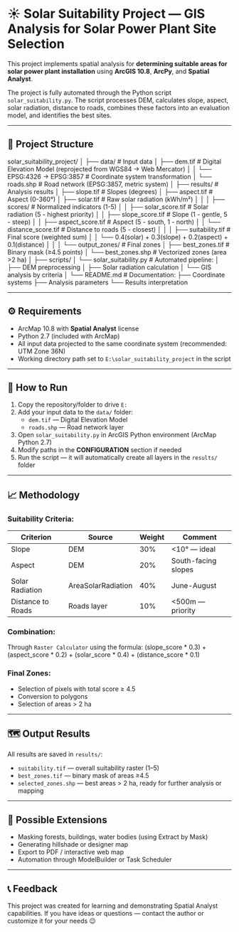 # ☀️ Solar Suitability Project — GIS Analysis for Solar Power Plant Site Selection

This project implements spatial analysis for **determining suitable areas for solar power plant installation** using **ArcGIS 10.8**, **ArcPy**, and **Spatial Analyst**.

The project is fully automated through the Python script `solar_suitability.py`. The script processes DEM, calculates slope, aspect, solar radiation, distance to roads, combines these factors into an evaluation model, and identifies the best sites.

---

## 📂 Project Structure

solar_suitability_project/
│
├── data/ # Input data
│ ├── dem.tif # Digital Elevation Model (reprojected from WGS84 → Web Mercator)
│ │ └── EPSG:4326 → EPSG:3857 # Coordinate system transformation
│ └── roads.shp # Road network (EPSG:3857, metric system)
│
├── results/ # Analysis results
│ ├── slope.tif # Slopes (degrees)
│ ├── aspect.tif # Aspect (0-360°)
│ ├── solar.tif # Raw solar radiation (kWh/m²)
│ │
│ ├── scores/ # Normalized indicators (1-5)
│ │ ├── solar_score.tif # Solar radiation (5 - highest priority)
│ │ ├── slope_score.tif # Slope (1 - gentle, 5 - steep)
│ │ ├── aspect_score.tif # Aspect (5 - south, 1 - north)
│ │ └── distance_score.tif # Distance to roads (5 - closest)
│ │
│ ├── suitability.tif # Final score (weighted sum)
│ │ └── 0.4(solar) + 0.3(slope) + 0.2(aspect) + 0.1(distance)
│ │
│ └── output_zones/ # Final zones
│ ├── best_zones.tif # Binary mask (≥4.5 points)
│ └── best_zones.shp # Vectorized zones (area >2 ha)
│
├── scripts/
│ └── solar_suitability.py # Automated pipeline:
│ ├── DEM preprocessing
│ ├── Solar radiation calculation
│ └── GIS analysis by criteria
│
└── README.md # Documentation:
├── Coordinate systems
├── Analysis parameters
└── Results interpretation


---

## ⚙️ Requirements

- ArcMap 10.8 with **Spatial Analyst** license
- Python 2.7 (included with ArcMap)
- All input data projected to the same coordinate system (recommended: UTM Zone 36N)
- Working directory path set to `E:\solar_suitability_project` in the script

---

## 🧪 How to Run

1. Copy the repository/folder to drive `E:`
2. Add your input data to the `data/` folder:
   - `dem.tif` — Digital Elevation Model
   - `roads.shp` — Road network layer
3. Open `solar_suitability.py` in ArcGIS Python environment (ArcMap Python 2.7)
4. Modify paths in the **CONFIGURATION** section if needed
5. Run the script — it will automatically create all layers in the `results/` folder

---

## 📈 Methodology

### Suitability Criteria:
| Criterion      | Source            | Weight | Comment                        |
|----------------|-------------------|--------|--------------------------------|
| Slope          | DEM               | 30%    | <10° — ideal                  |
| Aspect         | DEM               | 20%    | South-facing slopes           |
| Solar Radiation| AreaSolarRadiation| 40%    | June-August                   |
| Distance to Roads| Roads layer     | 10%    | <500m — priority              |

### Combination:
Through `Raster Calculator` using the formula:
(slope_score * 0.3) + (aspect_score * 0.2) + (solar_score * 0.4) + (distance_score * 0.1)

### Final Zones:
- Selection of pixels with total score ≥ 4.5
- Conversion to polygons
- Selection of areas > 2 ha

---

## 🗺️ Output Results

All results are saved in `results/`:

- `suitability.tif` — overall suitability raster (1–5)
- `best_zones.tif` — binary mask of areas ≥4.5
- `selected_zones.shp` — best areas > 2 ha, ready for further analysis or mapping

---

## 🧩 Possible Extensions

- Masking forests, buildings, water bodies (using Extract by Mask)
- Generating hillshade or designer map
- Export to PDF / interactive web map
- Automation through ModelBuilder or Task Scheduler

---

## 📞 Feedback

This project was created for learning and demonstrating Spatial Analyst capabilities. If you have ideas or questions — contact the author or customize it for your needs 😉 
